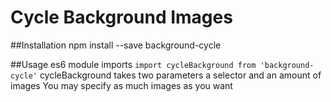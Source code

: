 # Cycle Background Images

##Installation 
npm install --save background-cycle

##Usage
es6 module imports `import cycleBackground from 'background-cycle'`
cycleBackground takes two parameters a selector and an amount of images
You may specify as much images as you want
